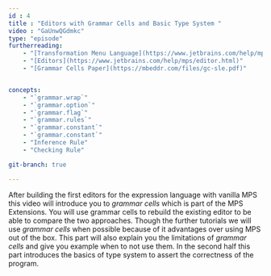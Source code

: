 ```yaml
---
id : 4
title : "Editors with Grammar Cells and Basic Type System "
video : "GaUnwQGdmkc"
type: "episode"
furtherreading:
    - "[Transformation Menu Language](https://www.jetbrains.com/help/mps/transformation-menu-language.html)"
    - "[Editors](https://www.jetbrains.com/help/mps/editor.html)"
    - "[Grammar Cells Paper](https://mbeddr.com/files/gc-sle.pdf)"


concepts:
    - "`grammar.wrap`"
    - "`grammar.option`"
    - "`grammar.flag`"
    - "`grammar.rules`"
    - "`grammar.constant`"
    - "`grammar.constant`"
    - "Inference Rule"
    - "Checking Rule"

git-branch: true

---
```


After building the first editors for the expression language with vanilla MPS this video will introduce you to 
_grammar cells_ which is part of the MPS Extensions. You will use grammar cells to rebuild the existing editor to be 
able to compare the two approaches. Though the further tutorials we will use _grammar cells_ when possible because of
it advantages over using MPS out of the box. This part will also explain you the limitations of _grammar cells_ and 
give you example when to not use them. In the second half this part introduces the basics of type system to assert the
correctness of the program.
